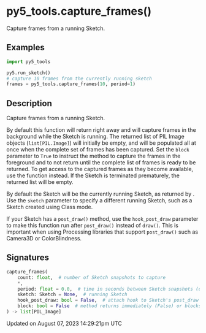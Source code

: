 # py5_tools.capture_frames()

Capture frames from a running Sketch.

## Examples

<div class="example-table">

<div class="example-row"><div class="example-cell-image">

</div><div class="example-cell-code">

```python
import py5_tools

py5.run_sketch()
# capture 10 frames from the currently running sketch
frames = py5_tools.capture_frames(10, period=1)
```

</div></div>

</div>

## Description

Capture frames from a running Sketch.

By default this function will return right away and will capture frames in the background while the Sketch is running. The returned list of PIL Image objects (`list[PIL.Image]`) will initially be empty, and will be populated all at once when the complete set of frames has been captured. Set the `block` parameter to `True` to instruct the method to capture the frames in the foreground and to not return until the complete list of frames is ready to be returned. To get access to the captured frames as they become available, use the [](py5tools_offline_frame_processing) function instead. If the Sketch is terminated prematurely, the returned list will be empty.

By default the Sketch will be the currently running Sketch, as returned by [](py5functions_get_current_sketch). Use the `sketch` parameter to specify a different running Sketch, such as a Sketch created using Class mode.

If your Sketch has a `post_draw()` method, use the `hook_post_draw` parameter to make this function run after `post_draw()` instead of `draw()`. This is important when using Processing libraries that support `post_draw()` such as Camera3D or ColorBlindness.

## Signatures

```python
capture_frames(
    count: float,  # number of Sketch snapshots to capture
    *,
    period: float = 0.0,  # time in seconds between Sketch snapshots (default 0 means no delay)
    sketch: Sketch = None,  # running Sketch
    hook_post_draw: bool = False,  # attach hook to Sketch's post_draw method instead of draw
    block: bool = False  # method returns immediately (False) or blocks until function returns (True)
) -> list[PIL_Image]
```

Updated on August 07, 2023 14:29:21pm UTC
